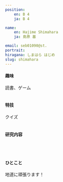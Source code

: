 ```yaml
---
position:
    en: B 4
    ja: B 4

name:
    en: Hajime Shimahara
    ja: 島原 基

email: seb01090@st.
portrait: 
hiragana: しまはら はじめ
slug: shimahara
---
```


#### 趣味
読書、ゲーム
<br><br>

#### 特技
クイズ
<br><br>

#### 研究内容

<br><br>

#### ひとこと
地道に頑張ります！
<br><br>
